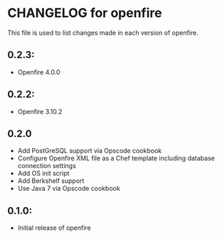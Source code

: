 # CHANGELOG for openfire

This file is used to list changes made in each version of openfire.

## 0.2.3:

* Openfire 4.0.0

## 0.2.2:

* Openfire 3.10.2

## 0.2.0

* Add PostGreSQL support via Opscode cookbook
* Configure Openfire XML file as a Chef template including database connection settings
* Add OS init script
* Add Berkshelf support
* Use Java 7 via Opscode cookbook

## 0.1.0:

* Initial release of openfire
